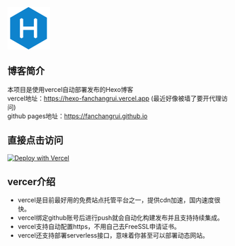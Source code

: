 ![Hexo Logo](https://github.com/vercel/vercel/blob/main/packages/frameworks/logos/hexo.svg)

## 博客简介

本项目是使用vercel自动部署发布的Hexo博客  
vercel地址：https://hexo-fanchangrui.vercel.app (最近好像被墙了要开代理访问)  
github pages地址：https://fanchangrui.github.io

## 直接点击访问

[![Deploy with Vercel](https://vercel.com/button)](https://fanchangrui.github.io)

## vercer介绍

- vercel是目前最好用的免费站点托管平台之一，提供cdn加速，国内速度很快。  
- vercel绑定github账号后进行push就会自动化构建发布并且支持持续集成。
- vercel支持自动配置https，不用自己去FreeSSL申请证书。
- vercel还支持部署serverless接口，意味着你甚至可以部署动态网站。


